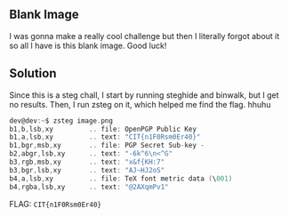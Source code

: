 ## Blank Image
I was gonna make a really cool challenge but then I literally forgot about it so all I have is this blank image. Good luck!

## Solution
Since this is a steg chall, I start by running steghide and binwalk, but I get no results. Then, I run zsteg on it, which helped me find the flag. hhuhu 
```c
dev@dev:~$ zsteg image.png
b1,b,lsb,xy         .. file: OpenPGP Public Key
b1,a,lsb,xy         .. text: "CIT{n1F0Rsm0Er40}"
b1,bgr,msb,xy       .. file: PGP Secret Sub-key -
b2,abgr,lsb,xy      .. text: "-6k^6\n<^G"
b3,rgb,msb,xy       .. text: "x&f{KH:7"
b3,bgr,lsb,xy       .. text: "AJ~HJ2oS"
b4,a,lsb,xy         .. file: TeX font metric data (\001)
b4,rgba,lsb,xy      .. text: "@2AXqmPv1"
```



FLAG: `CIT{n1F0Rsm0Er40}`
